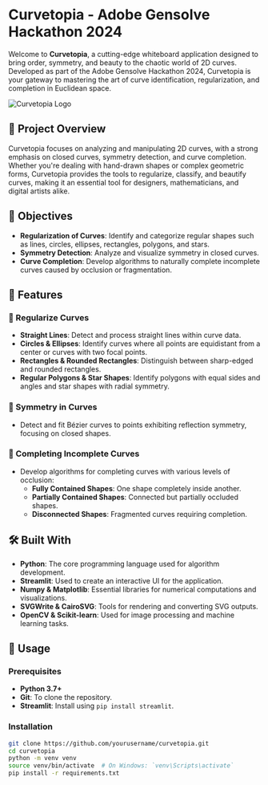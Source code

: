 # Curvetopia - Adobe Gensolve Hackathon 2024

Welcome to **Curvetopia**, a cutting-edge whiteboard application designed to bring order, symmetry, and beauty to the chaotic world of 2D curves. Developed as part of the Adobe Gensolve Hackathon 2024, Curvetopia is your gateway to mastering the art of curve identification, regularization, and completion in Euclidean space.

![Curvetopia Logo](link_to_your_logo_image) 

## 🚀 Project Overview

Curvetopia focuses on analyzing and manipulating 2D curves, with a strong emphasis on closed curves, symmetry detection, and curve completion. Whether you're dealing with hand-drawn shapes or complex geometric forms, Curvetopia provides the tools to regularize, classify, and beautify curves, making it an essential tool for designers, mathematicians, and digital artists alike.

## 🎯 Objectives

- **Regularization of Curves**: Identify and categorize regular shapes such as lines, circles, ellipses, rectangles, polygons, and stars.
- **Symmetry Detection**: Analyze and visualize symmetry in closed curves.
- **Curve Completion**: Develop algorithms to naturally complete incomplete curves caused by occlusion or fragmentation.

## 🌟 Features

### 🔹 Regularize Curves
- **Straight Lines**: Detect and process straight lines within curve data.
- **Circles & Ellipses**: Identify curves where all points are equidistant from a center or curves with two focal points.
- **Rectangles & Rounded Rectangles**: Distinguish between sharp-edged and rounded rectangles.
- **Regular Polygons & Star Shapes**: Identify polygons with equal sides and angles and star shapes with radial symmetry.

### 🔹 Symmetry in Curves
- Detect and fit Bézier curves to points exhibiting reflection symmetry, focusing on closed shapes.

### 🔹 Completing Incomplete Curves
- Develop algorithms for completing curves with various levels of occlusion:
  - **Fully Contained Shapes**: One shape completely inside another.
  - **Partially Contained Shapes**: Connected but partially occluded shapes.
  - **Disconnected Shapes**: Fragmented curves requiring completion.

## 🛠️ Built With

- **Python**: The core programming language used for algorithm development.
- **Streamlit**: Used to create an interactive UI for the application.
- **Numpy & Matplotlib**: Essential libraries for numerical computations and visualizations.
- **SVGWrite & CairoSVG**: Tools for rendering and converting SVG outputs.
- **OpenCV & Scikit-learn**: Used for image processing and machine learning tasks.

## 📖 Usage

### Prerequisites
- **Python 3.7+**
- **Git**: To clone the repository.
- **Streamlit**: Install using `pip install streamlit`.

### Installation

```bash
git clone https://github.com/yourusername/curvetopia.git
cd curvetopia
python -m venv venv
source venv/bin/activate  # On Windows: `venv\Scripts\activate`
pip install -r requirements.txt
